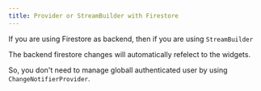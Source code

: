 ```yaml
---
title: Provider or StreamBuilder with Firestore
---
```


If you are using Firestore as backend, then if you are using `StreamBuilder`

The backend firestore changes will automatically refelect to the widgets.

So, you don't need to manage globall authenticated user by using `ChangeNotifierProvider`.